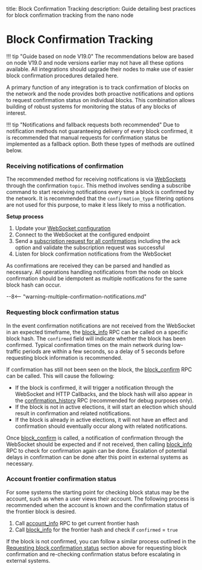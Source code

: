 title: Block Confirmation Tracking
description: Guide detailing best practices for block confirmation tracking from the nano node

# Block Confirmation Tracking

!!! tip "Guide based on node V19.0"
	The recommendations below are based on node V19.0 and node versions earlier may not have all these options available. All integrations should upgrade their nodes to make use of easier block confirmation procedures detailed here.

A primary function of any integration is to track confirmation of blocks on the network and the node provides both proactive notifications and options to request confirmation status on individual blocks. This combination allows building of robust systems for monitoring the status of any blocks of interest. 

!!! tip "Notifications and fallback requests both recommended"
	Due to notification methods not guaranteeing delivery of every block confirmed, it is recommended that manual requests for confirmation status be implemented as a fallback option. Both these types of methods are outlined below.

### Receiving notifications of confirmation

The recommended method for receiving notifications is via [WebSockets](/integration-guides/websockets) through the confirmation `topic`. This method involves sending a subscribe command to start receiving notifications every time a block is confirmed by the network. It is recommended that the `confirmation_type` filtering options are not used for this purpose, to make it less likely to miss a notification.

**Setup process**

1. Update your [WebSocket configuration](/running-a-node/configuration/#nodewebsocket)
1. Connect to the WebSocket at the configured endpoint
1. Send a [subscription request for all confirmations](/integration-guides/websockets#confirmations) including the ack option and validate the subscription request was successful
1. Listen for block confirmation notifications from the WebSocket

As confirmations are received they can be parsed and handled as necessary. All operations handling notifications from the node on block confirmation should be idempotent as multiple notifications for the same block hash can occur.

--8<-- "warning-multiple-confirmation-notifications.md"

### Requesting block confirmation status

In the event confirmation notifications are not received from the WebSocket in an expected timeframe, the [block_info](/commands/rpc-protocol#block_info) RPC can be called on a specific block hash. The `confirmed` field will indicate whether the block has been confirmed. Typical confirmation times on the main network during low-traffic periods are within a few seconds, so a delay of 5 seconds before requesting block information is recommended.

If confirmation has still not been seen on the block, the [block_confirm](/commands/rpc-protocol#block_confirm) RPC can be called. This will cause the following:

* If the block is confirmed, it will trigger a notification through the WebSocket and HTTP Callbacks, and the block hash will also appear in the [confirmation_history](/commands/rpc-protocol/#confirmation_history) RPC (recommended for debug purposes only).
* If the block is not in active elections, it will start an election which should result in confirmation and related notifications.
* If the block is already in active elections, it will not have an effect and confirmation should eventually occur along with related notifications.

Once [block_confirm](/commands/rpc-protocol#block_confirm) is called, a notification of confirmation through the WebSocket should be expected and if not received, then calling [block_info](/commands/rpc-protocol#block_info) RPC to check for confirmation again can be done. Escalation of potential delays in confirmation can be done after this point in external systems as necessary.

### Account frontier confirmation status

For some systems the starting point for checking block status may be the account, such as when a user views their account. The following process is recommended when the account is known and the confirmation status of the frontier block is desired.

1. Call [account_info](/commands/rpc-protocol/#account_info) RPC to get current frontier hash
1. Call [block_info](/commands/rpc-protocol#block_info) for the frontier hash and check if `confirmed` = `true`

If the block is not confirmed, you can follow a similar process outlined in the [Requesting block confirmation status](#requesting-block-confirmation-status) section above for requesting block confirmation and re-checking confirmation status before escalating in external systems.